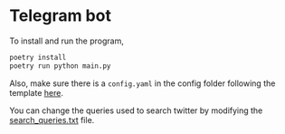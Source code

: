 # Telegram bot

To install and run the program,

```python
poetry install
poetry run python main.py
```

Also, make sure there is a `config.yaml` in the config folder following the template [here](config/config.yaml.example).

You can change the queries used to search twitter by modifying the [search_queries.txt](config/search_queries.txt) file.